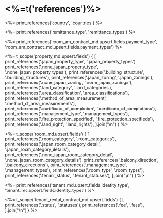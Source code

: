 # <%=t('references')%>

<%= print_references('country', 'countries') %>

<%= print_references('remittance_type', 'remittance_types') %>

<%= print_references('room_am_contract_md.upsert.fields.payment_type', 'room_am_contract_md.upsert.fields.payment_types') %>

<%=
  t_scope('property_md.upsert.fields') {
    [
      print_references('.japan_property_type', '.japan_property_types'),
      print_references('.none_japan_property_type', '.none_japan_property_types'),
      print_references('.building_structure', '.building_structures'),
      print_references('.japan_zoning', '.japan_zonings'),
      print_references('.none_japan_zoning', '.none_japan_zonings'),
      print_references('.land_category', '.land_categories'),
      print_references('.area_classification', '.area_classifications'),
      print_references('.method_of_area_measurement', '.method_of_area_measurements'),
      print_references('.certificate_of_completion', '.certificate_of_completions'),
      print_references('.management_type', '.management_types'),
      print_references('.fire_protection_specified', '.fire_protection_specifieds'),
      print_references('.land_right', '.land_rights'),
    ].join("\n")
  }
%>

<%=
  t_scope('room_md.upsert.fields') {
    [
      print_references('.room_category', '.room_categories'),
      print_references('.japan_room_category_detail', '.japan_room_category_details'),
      print_references('.none_japan_room_category_detail', '.none_japan_room_category_details'),
      print_references('.balcony_direction', '.balcony_directions'),
      print_references('.management_type', '.management_types'),
      print_references('.room_type', '.room_types'),
      print_references('.tenant_status', '.tenant_statuses'),
    ].join("\n")
  }
%>

<%= print_references('tenant_md.upsert.fields.identity_type', 'tenant_md.upsert.fields.identity_types') %>

<%=
  t_scope('tenant_rental_contract_md.upsert.fields') {
    [
      print_references('.status', '.statuses'),
      print_references('.fee', '.fees'),
    ].join("\n")
  }
%>
